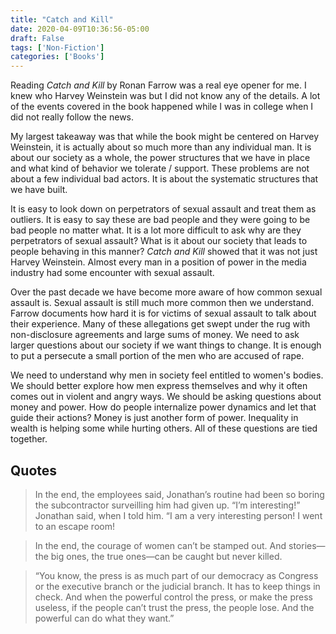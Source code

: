 ```yaml
---
title: "Catch and Kill"
date: 2020-04-09T10:36:56-05:00
draft: False
tags: ['Non-Fiction']
categories: ['Books']
---
```


Reading *Catch and Kill* by Ronan Farrow was a real eye opener for me. I knew who Harvey Weinstein was but I did not know any of the details. A lot of the events covered in the book happened while I was in college when I did not  really follow the news.

My largest takeaway was that while the book might be centered on Harvey Weinstein, it is actually about so much more than any individual man. It is about our society as a whole, the power structures that we have in place and what kind of behavior we tolerate / support. These problems are not about a few individual bad actors. It is about the systematic structures that we have built.

It is easy to look down on perpetrators of sexual assault and treat them as outliers. It is easy to say these are bad people and they were going to be bad people no matter what. It is a lot more difficult to ask why are they perpetrators of sexual assault? What is it about our society that leads to people behaving in this manner? *Catch and Kill* showed that it was not just Harvey Weinstein. Almost every man in a position of power in the media industry had some encounter with sexual assault.

Over the past decade we have become more aware of how common sexual assault is. Sexual assault is still much more common then we understand. Farrow documents how hard it is for victims of sexual assault to talk about their experience. Many of these allegations get swept under the rug with non-disclosure agreements and large sums of money. We need to ask larger questions about our society if we want things to change. It is enough to put a persecute a small portion of the men who are accused of rape.

We need to understand why men in society feel entitled to women's bodies. We should better explore how men express themselves and why it often comes out in violent and angry ways. We should be asking questions about money and power. How do people internalize power dynamics and let that guide their actions? Money is just another form of power. Inequality in wealth is helping some while hurting others. All of these questions are tied together.


## Quotes

> In the end, the employees said, Jonathan’s routine had been so boring the subcontractor surveilling him had given up. “I’m interesting!” Jonathan said, when I told him. “I am a very interesting person! I went to an escape room!

<!-- -->

> In the end, the courage of women can’t be stamped out. And stories—the big ones, the true ones—can be caught but never killed.

<!-- -->

> “You know, the press is as much part of our democracy as Congress or the executive branch or the judicial branch. It has to keep things in check. And when the powerful control the press, or make the press useless, if the people can’t trust the press, the people lose. And the powerful can do what they want.”
